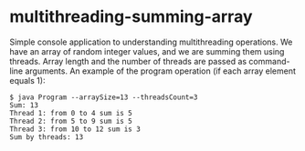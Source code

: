 # multithreading-summing-array
Simple console application to understanding multithreading operations.
We have an array of random integer values, and we are summing them using threads. Array length and the number of threads are passed as command-line arguments.
An example of the program operation (if each array element equals 1):
```
$ java Program --arraySize=13 --threadsCount=3
Sum: 13
Thread 1: from 0 to 4 sum is 5
Thread 2: from 5 to 9 sum is 5
Thread 3: from 10 to 12 sum is 3
Sum by threads: 13
```
